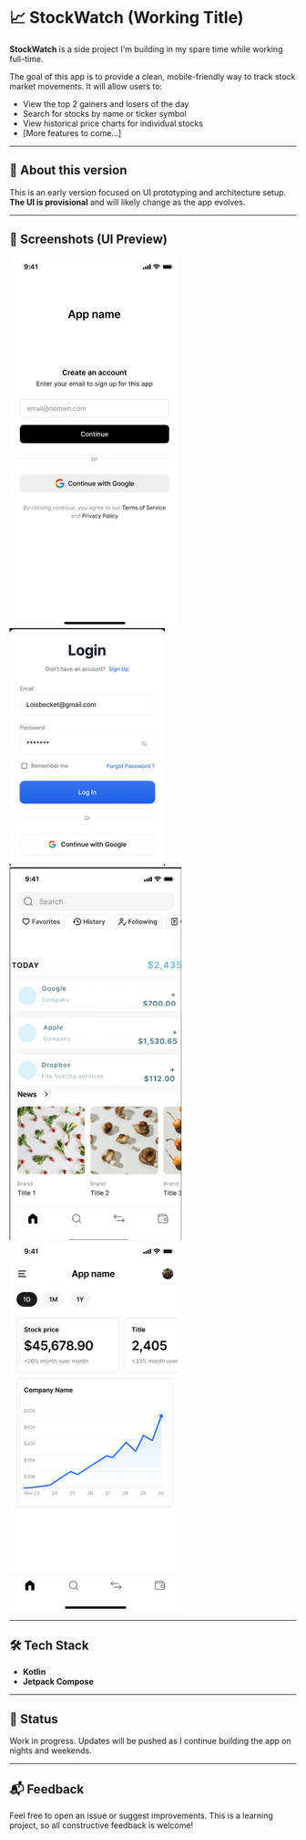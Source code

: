 # 📈 StockWatch (Working Title)

**StockWatch** is a side project I'm building in my spare time while working full-time.

The goal of this app is to provide a clean, mobile-friendly way to track stock market movements. It will allow users to:

- View the top 2 gainers and losers of the day
- Search for stocks by name or ticker symbol
- View historical price charts for individual stocks
- [More features to come...]

---

## 🔧 About this version

This is an early version focused on UI prototyping and architecture setup.  
**The UI is provisional** and will likely change as the app evolves.

---

## 📸 Screenshots (UI Preview)

<!-- Add your images here -->
![Register Screen](screenshots/register.png)
![Login Screen](screenshots/login.png)
![Main Screen](screenshots/main.png)
![Search Screen](screenshots/search.png)


---

## 🛠 Tech Stack

- **Kotlin**
- **Jetpack Compose**

---

## 🚧 Status

Work in progress. Updates will be pushed as I continue building the app on nights and weekends.

---

## 📬 Feedback

Feel free to open an issue or suggest improvements. This is a learning project, so all constructive feedback is welcome!
